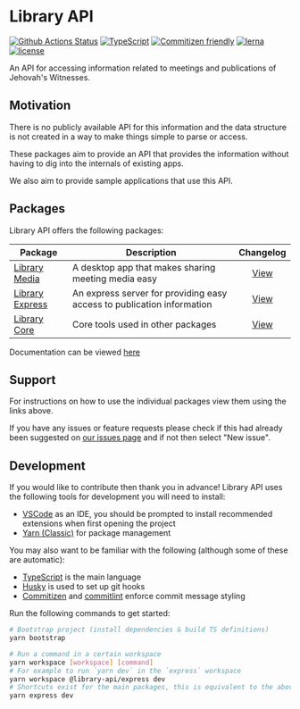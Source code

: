 # Library API

[![Github Actions Status](https://github.com/BenShelton/library-api/workflows/CI/badge.svg)](https://github.com/BenShelton/library-api/actions)
[![TypeScript](https://img.shields.io/npm/types/typescript)](https://www.typescriptlang.org/)
[![Commitizen friendly](https://img.shields.io/badge/commitizen-friendly-brightgreen.svg)](http://commitizen.github.io/cz-cli/)
[![lerna](https://img.shields.io/badge/maintained%20with-lerna-cc00ff.svg)](https://lerna.js.org/)
[![license](https://img.shields.io/npm/l/@library-api/core)](./LICENSE.md)

An API for accessing information related to meetings and publications of Jehovah's Witnesses.

## Motivation

There is no publicly available API for this information and the data structure is not created in a way to make things simple to parse or access.

These packages aim to provide an API that provides the information without having to dig into the internals of existing apps.

We also aim to provide sample applications that use this API.

## Packages

Library API offers the following packages:

| Package                                         | Description                                                            |                Changelog                |
| ----------------------------------------------- | ---------------------------------------------------------------------- | :-------------------------------------: |
| [Library Media](./packages/media/README.md)     | A desktop app that makes sharing meeting media easy                    |  [View](./packages/media/CHANGELOG.md)  |
| [Library Express](./packages/express/README.md) | An express server for providing easy access to publication information | [View](./packages/express/CHANGELOG.md) |
| [Library Core](./packages/core/README.md)       | Core tools used in other packages                                      |  [View](./packages/core/CHANGELOG.md)   |

Documentation can be viewed [here](https://benshelton.github.io/library-api/)

## Support

For instructions on how to use the individual packages view them using the links above.

If you have any issues or feature requests please check if this had already been suggested on [our issues page](https://github.com/BenShelton/library-api/issues) and if not then select "New issue".

## Development

If you would like to contribute then thank you in advance! Library API uses the following tools for development you will need to install:

- [VSCode](https://code.visualstudio.com/) as an IDE, you should be prompted to install recommended extensions when first opening the project
- [Yarn (Classic)](https://classic.yarnpkg.com/en/) for package management

You may also want to be familiar with the following (although some of these are automatic):

- [TypeScript](https://www.typescriptlang.org/) is the main language
- [Husky](https://typicode.github.io/husky/#/) is used to set up git hooks
- [Commitizen](https://github.com/commitizen/cz-cli) and [commitlint](https://github.com/conventional-changelog/commitlint) enforce commit message styling

Run the following commands to get started:

```bash
# Bootstrap project (install dependencies & build TS definitions)
yarn bootstrap

# Run a command in a certain workspace
yarn workspace [workspace] [command]
# For example to run `yarn dev` in the `express` workspace
yarn workspace @library-api/express dev
# Shortcuts exist for the main packages, this is equivalent to the above
yarn express dev
```
